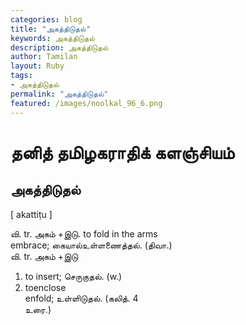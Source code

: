 ```yaml
---  
categories: blog  
title: "அகத்திடுதல்"
keywords: அகத்திடுதல்  
description: அகத்திடுதல்
author: Tamilan  
layout: Ruby  
tags:     
- அகத்திடுதல்
permalink: "அகத்திடுதல்"  
featured: /images/noolkal_96_6.png  
--- 
```

# தனித் தமிழகராதிக் களஞ்சியம்
## அகத்திடுதல்

[ akattiṭu ]  
  
வி. tr. அகம் +இடு. to fold in the arms  
embrace; கையால்உள்ளணைத்தல். (திவா.)  
வி. tr. அகம் +இடு  
1. to insert; செருகுதல். (w.)  
2. toenclose  
enfold; உள்ளிடுதல். (கலித். 4  
உரை.)